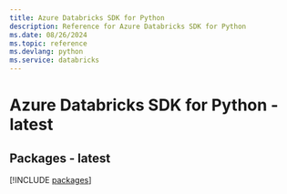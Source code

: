 ```yaml
---
title: Azure Databricks SDK for Python
description: Reference for Azure Databricks SDK for Python
ms.date: 08/26/2024
ms.topic: reference
ms.devlang: python
ms.service: databricks
---
```

# Azure Databricks SDK for Python - latest
## Packages - latest
[!INCLUDE [packages](databricks-index.md)]